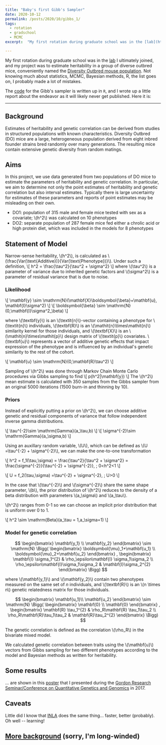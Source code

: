 ```yaml
---
title: "Baby's first Gibb's Sampler"
date: 2020-10-12  
permalink: /posts/2020/10/gibbs_1/
tags:
  - rotation
  - gradschool
  - MCMC
excerpt:  "My first rotation during graduate school was in the [lab](https://www.valdarlab.unc.edu) I ultimately joined, and my project was to estimate heritability in a group of Diversity Outbred mice. The [code](https://github.com/kathiesun/h2_src) for the Gibb's sampler is written up in `R`, and I wrote up a little report about the endeavor as it will likely never get published. Here it is:"

---
```


My first rotation during graduate school was in the [lab](https://www.valdarlab.unc.edu) I ultimately joined, and my project was to estimate heritability in a group of diverse outbred mice, conveniently named the [Diversity Outbred mouse population](https://www.ncbi.nlm.nih.gov/pmc/articles/PMC3524832/). Not knowing much about statistics, MCMC, Bayesian methods, R, the list goes on, I probably made a lot of mistakes.

The [code](https://github.com/kathiesun/h2_src) for the Gibb's sampler is written up in `R`, and I wrote up a little report about the endeavor as it will likely never get published. Here it is:

-------------

## Background
Estimates of heritability and genetic correlation can be derived from studies in structured populations with known characteristics. Diversity Outbred (DO) mice are a large, heterogeneous population derived from eight inbred founder strains bred randomly over many generations. The resulting mice contain extensive genetic diversity from random matings.


## Aims
In this project, we use data generated from two populations of DO mice to estimate the parameters of heritability and genetic correlation. In particular, we aim to determine not only the point estimates of heritability and genetic correlation but also interval estimates. Typically there is large uncertainty for estimates of these parameters and reports of point estimates may be misleading on their own.
  - DO1: population of 315 male and female mice tested with sex as a covariate; \\(h^2\\) was calculated on 10 phenotypes
  - DO2: separate population of 287 female mice fed either a chrolic acid or high protein diet, which was included in the models for 8 phenotypes

## Statement of Model

Narrow-sense heritability, \\(h^2\\), is calculated as \\(\frac{Var(\text{Additive})}{Var(\text{Phenotype})}\\). Under such a definition,
\\[ h^2 = \frac{\tau^2}{\tau^2 + \sigma^2} \\]
where \\(\tau^2\\) is a parameter of variance due to inherited genetic factors and \\(\sigma^2\\) is a parameter of residual variance that is due to noise.

### Likelihood
\\[
\mathbf{y} \sim \mathrm{N}(\mathbf{X}\boldsymbol{\beta}+\mathbf{u}, \mathbf{I}\sigma^2)
\\]
\\[
\boldsymbol{\beta} \sim \mathrm{N}(0,\mathbf{I}\sigma^2_\beta)
\\]

where \\(\textbf{y}\\) is an \\(\textit{n}\\)-vector containing a phenotype for \\(\textit{n}\\) individuals, \\(\textbf{R}\\) is an \\(\mathit{n}\times\mathit{n}\\) similarity kernel for those individuals, and \\(\textbf{X}\\) is an \\(\mathit{n}\times\mathit{p}\\) design matrix of \\(\textit{p}\\) covariates. \\(\textbf{u}\\) represents a vector of additive genetic effects that impact expression of the phenotype and is influenced by an individual's genetic similarity to the rest of the cohort.

\\[
\mathbf{u} \sim \mathrm{N}(0,\mathbf{R}\tau^2)
\\]

Sampling of \\(h^2\\) was done through Markov Chain Monte Carlo procedures via Gibbs sampling to find
\\[
p(h^2|\mathbf{y})
\\]
The \\(h^2\\) mean estimate is calculated with 350 samples from the Gibbs sampler from an original 5000 iterations (1500 burn-in and thinning by 10).

### Priors
Instead of explicitly putting a prior on \\(h^2\\), we can choose additive genetic and residual components of variance that follow independent inverse gamma distributions.

\\[
\tau^{-2}\sim \mathrm{Gamma}(a_\tau,b)
\\]
\\[
\sigma^{-2}\sim \mathrm{Gamma}(a_\sigma,b)
\\]

Using an auxillary random variable, \\(U\\), which can be defined as \\(U =\tau^{-2} + \sigma^{-2}\\), we can make the one-to-one transformation

\\[
h^2 = f_1(\tau,\sigma) = \frac{\tau^2}{\tau^2 + \sigma^2} = \frac{\sigma^{-2}}{\tau^{-2} + \sigma^{-2}}, \; 0<h^2<1
\\]

\\[
U = f_2(\tau,\sigma) =\tau^{-2} + \sigma^{-2}, \; U>0
\\]

In the case that \\(\tau^{-2}\\) and \\(\sigma^{-2}\\) share the same shape parameter, \\(b\\), the prior distribution of \\(h^2\\) reduces to the density of a beta distribution with parameters \\(a_\sigma\\) and \\(a_\tau\\).

\\(h^2\\) ranges from 0-1 so we can choose an implicit prior distribution that is uniform over 0 to 1.

\\[
h^2 \sim \mathrm{Beta}(a_\tau = 1,a_\sigma=1)
\\]

### Model for genetic correlation

$$
\begin{bmatrix}
		\mathbf{y_1}  \\
		\mathbf{y_2}
\end{bmatrix}
\sim \mathrm{N} \Bigg(
\begin{bmatrix}
  	\boldsymbol{\mu}_1+\mathbf{u_1} \\
		\boldsymbol{\mu}_2+\mathbf{u_2}
\end{bmatrix} ,
\begin{bmatrix}
		\mathbf{I} \sigma_1^{2}                   & \rho_\epsilon\mathbf{I} \sigma_1\sigma_2  \\
		\rho_\epsilon\mathbf{I}\sigma_1\sigma_2   & \mathbf{I}\sigma_2^{2}
\end{bmatrix}
\Bigg)
$$

where \\(\mathbf{y_1}\\) and \\(\mathbf{y_2}\\) contain two phenotypes measured on the same set of _n_ individuals, and \\(\textbf{R}\\) is an \\(n \times n\\) genetic relatedness matrix for those individuals.

$$
\begin{bmatrix}
		\mathbf{u_1}\\
		\mathbf{u_2}
\end{bmatrix}
\sim
\mathrm{N} \Bigg(
\begin{bmatrix}
		\mathbf{0}  \\
		\mathbf{0}
\end{bmatrix} ,
\begin{bmatrix}
		\mathbf{R} \tau_1^{2}         & \rho_R\mathbf{R} \tau_1\tau_2  \\
		\rho_R\mathbf{R}\tau_1\tau_2  & \mathbf{R}\tau_2^{2}
\end{bmatrix}
\Bigg)
$$

The genetic correlation is defined as the correlation \\(\rho_R\\) in the bivariate mixed model.

We calculated genetic correlation between traits using the \\(\mathbf{u}\\) vectors from Gibbs sampling for two different phenotypes according to the model and Bayesian methods as written for heritability.

## Some results
... are shown in this [poster](https://kathiesun.github.io/files/grc_2017_poster.pdf) that I presented during the [Gordon Research Seminar/Conference on Quantitative Genetics and Genomics](https://www.grc.org/quantitative-genetics-and-genomics-conference/2017/) in 2017.

## Caveats
Little did I know that [INLA](https://www.ncbi.nlm.nih.gov/pmc/articles/PMC3737164/) does the same thing... faster, better (probably). Oh well -- learning!


## [More background](/random/2020/10/gibbs_2/) (sorry, I'm long-winded)
